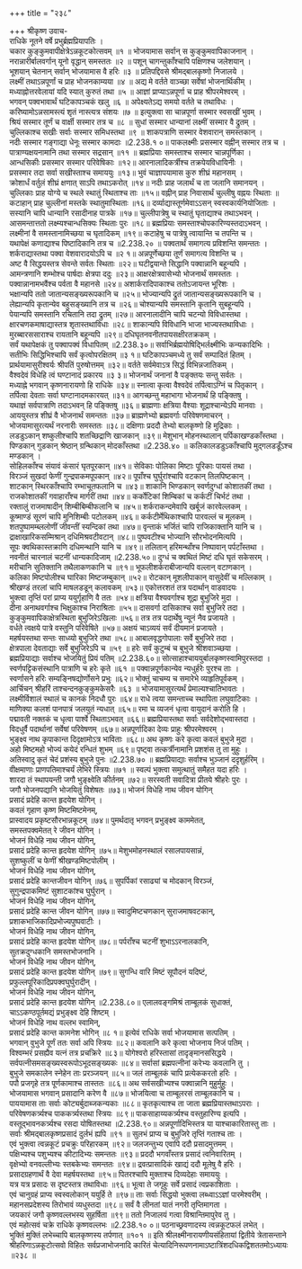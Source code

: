 +++
title = "२३८"

+++
श्रीकृष्ण उवाच-  
राधिके नूतने वर्षे प्रभुर्ब्रह्मप्रियापतिः ।  
चकार कुङ्कुमवापीक्षेत्रेऽन्नकूटकोत्सवम् ॥१ ॥
भोजयामास सर्वान् स कुङ्कुमवापिकाजनान् ।  
नरान्नारीर्बालवर्गान् यूनो वृद्धान् समस्ततः ॥२ ॥
पशून् चागन्तुकाँश्चापि पक्षिणश्च जलेशयान् ।  
भूशयान् चेतनान् सर्वान् भोजयामास वै हरिः ॥३ ॥
प्रतिपद्दिवसे श्रीमद्बालकृष्णो निजालये ।  
लक्ष्मीं तथाऽन्नपूर्णां च प्राह भोजनकाम्यया ॥४ ॥
अद्य मे वर्तते वाञ्च्छा सर्वेषां भोजनार्थिकीम् ।  
मध्याह्नोत्तरवेलायां यदि स्यात् कुरुतं तथा ॥५ ॥
आज्ञां प्राप्याऽन्नपूर्णा च प्राह श्रीपरमेश्वरम् ।  
भगवन् पक्वभावार्थं घटिकापञ्चकं खलु ॥६ ॥
अपेक्ष्यतेऽद्य समयो वर्तते च तथाविधः ।  
करिष्यामोऽन्नसामस्त्यं शृतं नास्त्यत्र संशयः ॥७ ॥
इत्युक्त्वा सा चान्नपूर्णा सस्मार स्वसखीं भुवम् ।  
श्रियं सस्मार तूर्णं च वार्क्षी सस्मार तत्र च ॥८ ॥
सुधां सस्मार धान्यानां लक्ष्मीं सस्मार वै द्रुतम् ।  
चुल्लिकाश्च सखीः सर्वाः सस्मार समिधस्तथा ॥९ ॥
शाकपत्राणि सस्मार वेशवारान् समस्तकान् ।  
नदीः सस्मार गङ्गाद्या धेनूः सस्मार कामदाः ॥2.238.१ ०॥
पाकलक्ष्मीः प्रसस्मार वह्नीन् सस्मार तत्र च ।  
पात्राण्यक्षयनामानि तथा सस्मार सद्रसान् ॥११ ॥
ब्रह्मप्रियाः समस्ताश्च सस्मार चान्नपूर्णिका ।  
आन्धसिकीः प्रसस्मार सस्मार परिवेषिकाः ॥१२॥
आरनालादिकर्त्रीश्च तक्रपेयविधायिनीः ।  
प्रसस्मार तदा सर्वा सखीस्ताश्च समाययुः ॥१३॥
भुवं चाज्ञापयामास कुरु शीघ्रं महानसम् ।  
क्रोशार्धं वर्तुलं शीघ्रं क्षणात् साऽपि तथाऽकरोत् ॥१४॥
नदीः प्राह जलार्थं च ता जलानि समानयन् ।  
चुल्लिकाः प्राह योग्ये च स्थले स्थातुं स्थिताश्च ताः ॥१५॥
वह्नीन् प्राह निवासार्थं चुल्लीषु वह्नयः स्थिताः ॥
कटाहान् प्राह चुल्लीनां मस्तके स्थातुमास्थिताः ॥१६॥
दर्व्याद्यास्तूर्णमेवाऽऽसन् स्वस्वकार्यनियोजिताः ।  
सस्यानि चापि धान्यानि रसादीनाह पात्रके ॥१७॥
चुल्लीपात्रेषु च स्थातुं घृताद्याश्च तथाऽभवन् ।  
आसमन्तात्ततो लक्ष्म्यश्चान्धसिक्यः स्थिताः पुरः ॥१८॥
ब्रह्मप्रियाः समस्ताश्चोपकारिण्यस्तदाऽभवन् ।  
लक्ष्मीनां वै समस्तानामिच्छया च घृतादिकम् ॥१९॥
कटाहेषु च पात्रेषु त्वायान्ति च तपन्ति च ।  
यथापेक्षं कणाद्याश्च पिष्टादिकानि तत्र च ॥2.238.२० ॥
पक्वतार्थं समागत्य प्रविशन्ति समन्ततः ।  
शर्कराद्यास्तथा पक्वा वेशवारादयोऽपि च ॥२ १॥
अन्नपूर्णेच्छया तूर्णं समागत्य विशन्ति च ।  
अष्ट वै सिद्धयस्तत्र सेवन्ते सर्वतः स्थिताः ॥२२॥
घटीद्वयान्ते सिद्धानि पक्वान्नानि बहून्यपि ।  
आमन्त्रणानि शम्भोश्च पार्षदाः क्षेत्रपा ददुः ॥२३॥
आक्षरक्षेत्रवासेभ्यो भोजनार्थं समस्ततः ।  
पक्वान्नानामभवैंश्च पर्वता वै महानसे ॥२४॥
अशार्करादिपाकाश्च ततोऽजायन्त भूरिशः ।  
भक्षान्यपि ततो जातान्यसङ्ख्यरूपकानि च ॥२५॥
भोज्यान्यपि द्रुतं जातान्यसङ्ख्यरूपकानि च ।  
लेह्यान्यपि कृतान्येव बहुसङ्ख्यानि तत्र च ॥२६॥
चोश्यान्यपि समस्तानि कृतानि सुबहून्यपि ।  
पेयान्यपि समस्तानि रचितानि तदा द्रुतम् ॥२७॥
आरनालादीनि चापि चटन्यो विविधास्तथा ।  
क्षारचणकमाषाद्यास्तत्र शृतास्तथाविधाः ॥२८॥
शाकान्यपि विविधानि भाजा भाज्यस्तथाविधाः ।  
मुरब्बारससाराश्च रायतानि बहून्यपि ॥२९॥
दधिघृतनवनीतपायसक्षीरतक्रकम् ।  
सर्वं यथापेक्षकं तु पक्वापक्वं विधापितम् ॥2.238.३०॥
सर्वाभिर्ब्रह्मयोषिद्भिर्लक्ष्मीभिः कन्यकादिभिः ।  
सतीभिः सिद्धिभिश्चापि सर्वं कृत्वोपरक्षितम् ॥३ १॥
घटिकापञ्चमध्ये तु सर्वं सम्पादितं हितम् ।  
प्रार्थयामासुरीश्वर्यः श्रीपतिं पुरुषोत्तमम् ॥३२॥
वर्तते सर्वमेवाऽत्र सिद्धं विभिन्नजातिकम् ।  
वैश्वदेवं विधेहि त्वं घण्टानादं प्रकारय ॥३ ३॥
भोजनार्थं जनानां वै पङ्क्तयः सन्तु सर्वतः ।  
मध्याह्ने भगवान् कृष्णनारायणो हि राधिके ॥३४॥
स्नात्वा कृत्वा वैश्वदेवं तर्पित्वाऽग्निं च पितृकान् ।  
तर्पित्वा देवताः सर्वा घण्टानादमकारयत् ॥३१॥
आगच्छन्तु महाभागा भोजनार्थं हि पङ्क्तिषु ।  
यथाज्ञं सर्वपात्राणि तदाऽभवन् हि पङ्क्तिषु ॥३६॥
ब्राह्मणाः क्षत्रिया वैश्याः शूद्राश्चान्येऽपि मानवाः ।  
आययुस्तत्र शीघ्रं वै भोजनार्थं समन्ततः ॥३७॥
ब्राह्मणेभ्यो ब्रह्मवर्गाः परिवेषणमाचरन् ।  
भोजयामासुरत्यर्थं नरनारीः समस्ततः ॥३८॥
दक्षिणाः प्रददौ तेभ्यो बालकृष्णो हि मुद्रिकाः ।  
लडडुऽकान् शष्कुलीश्चापि शतच्छिद्राणि खाजकान् ॥३९॥
मेशुभान् मोहनस्थालान् पर्पिकाखण्डकाँस्तथा ।  
पिण्डकान् गुडकान् श्रेष्ठान् ग्रन्थिकान् मोदकाँस्तथा ॥2.238.४० ॥
कलिकालडडुऽकाँश्चापि मुद्गलडडूँऽश्च मण्डकान् ।  
सोहिलकाँश्च संयावं कंसारं घृतपूरकान् ॥४१॥
सेविकाः पोलिका मिष्टाः पूरिकाः पायसं तथा ।  
विरञ्जं सुखदां फेणीं गुन्द्रपाकमपूपकान् ॥४२॥
पूपाँश्च घुर्घुरांश्चापि वटकान् तिलपिष्टकान् ।  
शाटकान् स्थिरकाँश्चापि रम्भाचूतफलानि च ॥४३॥
शाकानि भिण्डकान् स्वर्णदुग्धां कोशातकीं तथा ।  
राजकोशातकीं गवाहाराँश्च मार्गरीं तथा ॥४४॥
कर्कोटिकां शिम्बिकां च कर्कटीं चिर्भटं तथा ।  
रक्तालुं राजमाषादीन् शिम्बीबिम्बीफलानि च ॥४५॥
शर्कराकन्दमेवापि खर्बूजं कारवेल्लकम् ।  
कूष्माण्डं सूरणं चापि मुनिशिम्बीः पटोलकम् ॥४६॥
कर्कटीर्मेथिकाश्चापि पारवल्लं च मूलकम् ।  
शतपुष्पामम्ब्ललोणीं जीवन्तीं स्यन्दिकां तथा ॥४७॥
वृन्ताकं भर्जितं चापि राजिकाक्तानि यानि च ।  
द्राक्षाखारिकसम्मिश्रान् दधिमिश्रवटीवटान् ॥४८॥
पुष्पवटीश्च भोज्यानि सौरभोदनमित्यपि ।  
सूपः क्वथिकास्तक्राणि दधिमन्थानि यानि च ॥४९॥
तलितान् हरिमन्थाँश्च निष्पावान् पर्पटाँस्तथा ।  
नवनीतं चारनालं चटनीं धान्यकादिजाम् ॥2.238.५०॥
दुग्धं च क्वथितं मिष्टं दधि घृतं सकेसरम् ।  
मरीचानि सुतिक्तानि तथैलाकणकानि च ॥९१॥
भूफलीशर्कराबीजान्यपि वल्लान् वटाणकान् ।  
कलिका मिष्टपोलीश्च घारिका मिष्टजम्बुकान् ॥५२॥
रोटकान् मूशलीपाकान् वासुदेवीं च मल्लिकाम् ।  
श्रीखण्डं तरलां चापि माषलडडून् कलावकम् ॥५३॥
एकोत्तरशतं तत्र पदार्थान् वाडवादयः ।  
भुक्त्वा तृप्तिं परां प्राप्य ययुर्गृहाणि वै ततः ॥५४॥
क्षत्रिया वैश्यवर्गाश्च शूद्रा बुभुजिरे मुदा ।  
दीना अनाथवर्गाश्च भिक्षुकाश्च निराश्रिताः ॥५५॥
दासवर्गा दासिकाश्च सर्वा बुभुजिरे तदा ।  
कुङ्कुमवापिकाक्षेत्रस्थिता बुभुजिरेऽखिलाः ॥५६॥
तत्र तत्र पदार्थेषु न्यूनं नैव प्रजायते ।  
वर्धते त्वक्षये पात्रे वस्तुनि परिवेषिते ॥५७॥
अक्षयं चाऽव्ययं सर्वं दीयमानं प्रजायते ।  
महर्षयस्तथा सन्तः साध्व्यो बुभुजिरे तथा ॥५८॥
आबालवृद्धगोपालाः सर्वे बुभुजिरे तदा ।  
क्षेत्रपाला देवताद्याः सर्वे बुभुजिरेऽपि च ॥५९ ॥
हरेः सर्वं कुटुम्बं च बुभुजे श्रीशवाञ्च्छया ।  
ब्रह्मप्रियाद्याः सर्वाश्च भोजयितुं प्रियं पतिम् ॥2.238.६०॥
सोत्साहाश्चाययुर्बालकृष्णस्वामिपुरस्तदा ।  
स्वर्णपट्टिकसंस्थानि पात्राणि च हरेः कृते ॥६१ ॥
पक्वान्नपूर्णकान्येव न्यधुर्हरेः पुरश्च ताः ।  
स्वर्णासने हरिः सम्यङ्निषद्योर्णोसने प्रभुः ॥६२॥
भोक्तुं चाचम्य च समारेभे व्याहृतिपूर्वकम् ।  
आर्चिचन् श्रीहरिं ताश्चन्दनकुङ्कुमकेसरैः ॥६३ ॥
भोजयामासुरत्यर्थं प्रेमाल्यश्चातिभावतः ।  
लक्ष्मीर्विशालं स्थालं च कानकं निदधौ पुरः ॥६४॥
राधे त्वया समन्ताच्च स्थापिता लघुवाटिकाः ।  
माणिक्या कलशं पानपात्रं जलयुतं न्यधात् ॥६५॥
रमा च व्यजनं धृत्वा वायुदानं करोति हि ।  
पद्मावती नक्तकं च धृत्वा पार्श्वे स्थिताऽभवत् ॥६६॥
ब्रह्मप्रियास्तथा सर्वाः सर्वदेशोद्भवास्तदा ।  
विदधुर्वै पदार्थानां सर्वेषां परिवेषणम् ॥६७॥
अन्नपूर्णादिका देव्यः प्राहुः श्रीपरमेश्वरम् ।  
भुङ्क्ष्व नाथ कृपाकान्त दिदृक्षामोऽत्र भाविताः ॥६८॥
अथ कृष्णः करे कृत्वा कवलं बुभुजे मुदा ।  
अहो मिष्टमहो भोज्यं कयेदं रन्धितं शुभम् ॥६९॥
पृष्ट्वा तत्कर्त्रीनामानि प्रशशंस तु ता मुहुः ।  
अतिस्वादु कृतं चेदं प्रशंस्य बुभुजे पुनः ॥2.238.७० ॥
ब्रह्मप्रियाद्याः सर्वाश्च भुञ्जानं ददृशुर्हरिम् ।  
वीक्षमाणाः प्राणपतिमाश्चर्यं लेभिरे स्त्रियः ॥७१ ॥
स्वल्पं भुक्त्वा समुत्थातुं समैहत यदा हरिः ।  
शारदा तं स्थापयन्ती जगौ भुङ्क्ष्वेति कीर्तनम् ॥७२॥
सरस्वती सवादित्रा प्रीतये श्रीहरेः पुरः ।  
जगौ भोजनपद्यानि भोजयितुं विशेषतः ॥७३॥
भोजनं विधेहि नाथ जीवन योगिन्  
प्रसादं प्रदेहि कान्त हृदयेश योगिन् ।  
कवलं गृहाण कृष्ण मिष्टमिष्टमेनम्,  
प्रास्वादय प्रकृष्टसौरभान्नकूटम् ॥७४॥
पुमर्थदातृ भगवन् प्रभुङ्क्ष्व काममेतत्,  
समस्तपक्वमेतत् रे जीवन योगिन् ।  
भोजनं विधेहि नाथ जीवन योगिन्,  
प्रसादं प्रदेहि कान्त हृदयेश योगिन् ॥७५॥
मेशुभमोहनस्थालं रसालपायसान्नं,  
सुशष्कुलीं च फेणीं श्रीखण्डमिष्टपोलीम् ।  
भोजनं विधेहि नाथ जीवन योगिन्,  
प्रसादं प्रदेहि कान्तजीवन योगिन् ॥७६॥
सुपर्पिकां रसाढ्यां च मोदकान् विरञ्जं,  
सुगुन्द्रपाकमिष्टं सुशाटकांश्च घुर्घुरान् ।  
भोजनं विधेहि नाथ जीवन योगिन्,  
प्रसादं प्रदेहि कान्त जीवन योगिन् ॥७७॥
स्वादुमिष्टचणकान् सुराजमाषवटकान्,  
प्रशाकभाजिकादिप्रभोज्यपुष्पवाटीः ।  
भोजनं विधेहि नाथ जीवन योगिन्,  
प्रसादं प्रदेहि कान्त हृदयेश योगिन् ॥७८॥
पर्पराँश्च चटनीं शुभाऽऽरनालकानि,  
सुतक्रदुग्धकानि समस्तभोजनानि ।  
भोजनं विधेहि नाथ जीवन योगिन्,  
प्रसादं प्रदेहि कान्त हृदयेश योगिन् ॥७९॥
सुगन्धि वारि मिष्टं सूपौदनं यदिष्टं,  
प्रफुल्लपूरिकादिप्रपक्वघुर्घुरादीन् ।  
भोजनं विधेहि नाथ जीवन योगिन्,  
प्रसादं प्रदेहि कान्त हृदयेश योगिन् ॥2.238.८०॥
एलालवङ्गमिश्रं ताम्बूलकं सुधाक्तं,  
चाऽऽकण्ठपूर्तमद्यं प्रभुङ्क्ष्व देहि शिष्टम् ।  
भोजनं विधेहि नाथ वल्लभ स्वामिन्,  
प्रसादं प्रदेहि कान्त कामनेश भोगिन् ॥८ १॥
इत्येवं राधिके सर्वा भोजयामास सत्पतिम् ।  
भगवान् वुभुजे पूर्णं ततः सर्वा अपि स्त्रियः ॥८२॥
कवलानि करे कृत्वा भोजनाय निजं पतिम् ।  
विश्वम्भरं प्रसह्यैव यत्नं तत्र प्रचक्रिरे ॥८३॥
योगेश्वरो हरिस्तासां तादृङ्मानससिद्धये ।  
सर्वपत्नीसमसङ्ख्यस्वरूपोऽभूदसङ्ख्यकः ॥८४॥
सर्वासां ब्रह्मपत्नीनां करेभ्यः कवलानि तु ।  
बुभुजे समकालेन स्नेहेन ताः प्ररञ्जयन् ॥८५॥
जलं ताम्बूलकं चापि प्रत्येककरतो हरिः ।  
पपौ प्रजगृहे तत्र पूर्णकामाश्च तास्ततः ॥८६॥
अथ सर्वसखीभ्यश्च पक्वान्नानि मुहुर्मुहुः ।  
भोजयामास भगवान् प्रसादानि करेण वै ॥८७॥
भोजयित्वा च ताम्बूलरसं ताम्बूलकानि च ।  
पाययामास ताः सर्वाः कोट्यर्बुदाब्जकन्यकाः ॥८८॥
कृतकृत्याश्च ता जाता ब्रह्मप्रियास्तथाऽपराः ।  
परिवेषणकर्त्र्यश्च पाककर्त्र्यस्तथा स्त्रियः ॥८९॥
पाकसाहाय्यकर्त्र्यश्च वस्तुहारिण्य इत्यपि ।  
वस्तूद्भावनकर्त्र्यश्च रसदा योषितस्तथा ॥2.238.९०॥
अन्नपूर्णादिभिस्तत्र या याश्चाकारितास्तु ताः ।  
सर्वाः श्रीमद्बालकृष्णप्रसादं दुर्लभं ह्यपि ॥९१ ॥
सुलभं प्राप्य च बुभुजिरे तृप्तिं गताश्च ताः ।  
एवं भुक्त्वा त्वन्नकूटं प्रचक्रुः परिहारकम् ॥९२॥
जलजन्तुभ्य एवापि ददौ प्रसादमुत्तमम् ।  
पक्षिभ्यश्च पशुभ्यश्च कीटादिभ्यः समन्ततः ॥९३॥
प्रददौ भगवाँस्तत्र प्रसादं त्वनिवारितम् ।  
वृक्षेभ्यो वनवल्लीभ्यः स्तबकेभ्यः समन्ततः ॥९४॥
द्रवत्प्रासादिकं खाद्यं ददौ मूलेषु वै हरिः ।  
प्रसादग्रहणार्थं वै देवा महर्षयस्तथा ॥९५॥
पितरश्चापि मुक्ताश्च दिव्यदेहाः समाययुः ।  
यत्र यत्र प्रसादः स दृष्टस्तत्र तथाविधाः ॥९६॥
भूत्वा ते जगृहुः सर्वे प्रसादं त्वप्रकाशिताः ।  
एवं चानुग्रहं प्राप्य स्वस्वलोकान् ययुर्हि ते ॥९७॥
ताः सर्वाः सिद्धयो भुक्त्वा लब्ध्वाऽऽज्ञां पारमेश्वरीम् ।  
महानसप्रदेशस्य तिरोभावं व्यधुस्तदा ॥९८॥
सर्वं वै लीनतां यातं नगरी तृप्तिमागता ।  
जयकारं जगौ कृष्णवल्लभस्य सुहर्षिता ॥९९॥
ततो निजालयं गत्वा विश्रान्तिमापुरेव तु ।  
एवं महोत्सवं चक्रे राधिके कृष्णवल्लभः ॥2.238.१० ०॥
पठनाच्छ्रवणादस्य त्वन्नकूटफलं लभेत् ।  
भुक्तिं मुक्तिं लभेच्चापि बालकृष्णस्य तर्पणात् ॥१०१ ॥
इति श्रीलक्ष्मीनारायणीयसंहितायां द्वितीये त्रेतासन्ताने श्रीहरिणाऽन्नकूटोत्सवो विहितः सर्वप्रजाभोजनादि कारितं चेत्यादिनिरूपणनामाऽष्टात्रिंशदधिकद्विशततमोऽध्यायः ॥२३८ ॥
    
